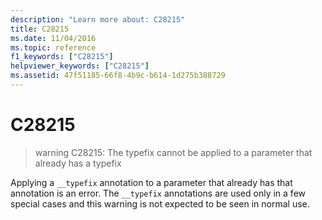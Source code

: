 ```yaml
---
description: "Learn more about: C28215"
title: C28215
ms.date: 11/04/2016
ms.topic: reference
f1_keywords: ["C28215"]
helpviewer_keywords: ["C28215"]
ms.assetid: 47f51185-66f8-4b9c-b614-1d275b388729
---
```

# C28215

> warning C28215: The typefix cannot be applied to a parameter that already has a typefix

Applying a `__typefix` annotation to a parameter that already has that annotation is an error. The `__typefix` annotations are used only in a few special cases and this warning is not expected to be seen in normal use.
